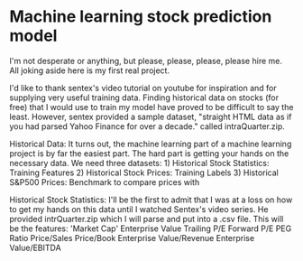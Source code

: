 # Machine learning stock prediction model
I'm not desperate or anything, but please, please, please, please hire me. 
All joking aside here is my first real project. 

I'd like to thank sentex's video tutorial on youtube for inspiration and for supplying very useful training data. 
Finding historical data on stocks (for free) that I would use to train my model have proved to be difficult to say the least. However, sentex provided a sample dataset, "straight HTML data as if you had parsed Yahoo Finance for over a decade." called intraQuarter.zip. 

Historical Data:
  It turns out, the machine learning part of a machine learning project is by far the easiest part. The hard part is getting your hands on the necessary data. We need three datasets:
    1) Historical Stock Statistics: Training Features
    2) Historical Stock Prices: Training Labels 
    3) Historical S&P500 Prices: Benchmark to compare prices with 

Historical Stock Statistics:
     I'll be the first to admit that I was at a loss on how to get my hands on this data until I watched Sentex's video series. He provided intrQuarter.zip which I will parse and put into a .csv file. This will be the features:
     'Market Cap'
      Enterprise Value
      Trailing P/E
      Forward P/E
      PEG Ratio
      Price/Sales
      Price/Book
      Enterprise Value/Revenue
      Enterprise Value/EBITDA

